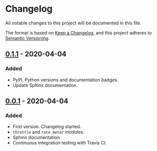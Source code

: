 # Changelog
All notable changes to this project will be documented in this file.

The format is based on [Keep a Changelog](https://keepachangelog.com/en/1.0.0/),
and this project adheres to [Semantic Versioning](https://semver.org/spec/v2.0.0.html).

## [0.1.1](https://github.com/flusflas/pythrottle/releases/tag/v0.1.1) - 2020-04-04
### Added
- PyPI, Python versions and documentation badges.
- Update Sphinx documentation.

## [0.0.1](https://github.com/flusflas/pythrottle/releases/tag/v0.1.0) - 2020-04-04
### Added
- First version. Changelog started.
- `throttle` and `rate_meter` modules.
- Sphinx documentation
- Continuous integration testing with Travis CI.
